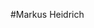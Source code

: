 #Markus Heidrich

<!---
mjheid/mjheid is a ✨ special ✨ repository because its `README.md` (this file) appears on your GitHub profile.
You can click the Preview link to take a look at your changes.
--->
